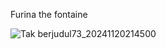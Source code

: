 Furina the fontaine

![Tak berjudul73_20241120214500](https://github.com/user-attachments/assets/b8b884ff-75b4-4498-9c8d-5a2edaaf31af)
